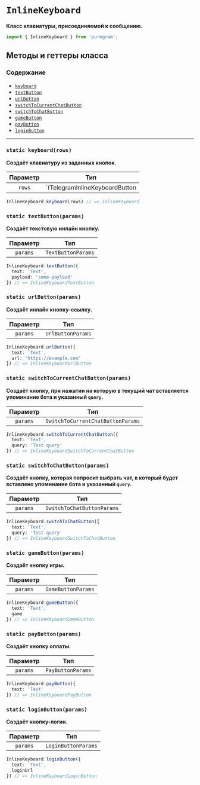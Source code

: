 # `InlineKeyboard`

**Класс клавиатуры, присоединяемой к сообщению.**

```js
import { InlineKeyboard } from 'puregram';
```

## Методы и геттеры класса

### Содержание

* [`keyboard`](#static-keyboardrows)
* [`textButton`](#static-textbuttonparams)
* [`urlButton`](#static-urlbuttonparams)
* [`switchToCurrentChatButton`](#static-switchtocurrentchatbuttonparams)
* [`switchToChatButton`](#static-switchtochatbuttonparams)
* [`gameButton`](#static-gamebuttonparams)
* [`payButton`](#static-paybuttonparams)
* [`loginButton`](#static-loginbuttonparams)

---

### `static keyboard(rows)`

**Создаёт клавиатуру из заданных кнопок.**

| Параметр |                                 Тип                                 |
| :------: | :-----------------------------------------------------------------: |
| `rows`   | `(TelegramInlineKeyboardButton | TelegramInlineKeyboardButton[])[]` |

```ts
InlineKeyboard.keyboard(rows) // => InlineKeyboard
```

### `static textButton(params)`

**Создаёт текстовую инлайн кнопку.**

| Параметр |        Тип         |
| :------: | :----------------: |
| `params` | `TextButtonParams` |

```ts
InlineKeyboard.textButton({
  text: 'Text',
  payload: 'some-payload'
}) // => InlineKeyboardTextButton
```

### `static urlButton(params)`

**Создаёт инлайн кнопку-ссылку.**

| Параметр |        Тип        |
| :------: | :---------------: |
| `params` | `UrlButtonParams` |

```ts
InlineKeyboard.urlButton({
  text: 'Text',
  url: 'https://example.com'
}) // => InlineKeyboardUrlButton
```

### `static switchToCurrentChatButton(params)`

**Создаёт кнопку, при нажатии на которую в текущий чат вставляется упоминание бота и указанный `query`.**

| Параметр |                Тип                |
| :------: | :-------------------------------: |
| `params` | `SwitchToCurrentChatButtonParams` |

```ts
InlineKeyboard.switchToCurrentChatButton({
  text: 'Text',
  query: 'Test query'
}) // => InlineKeyboardSwitchToCurrentChatButton
```

### `static switchToChatButton(params)`

**Создаёт кнопку, которая попросит выбрать чат, в который будет вставлено упоминание бота и указанный `query`.**

| Параметр |            Тип             |
| :------: | :------------------------: |
| `params` | `SwitchToChatButtonParams` |

```ts
InlineKeyboard.switchToChatButton({
  text: 'Text',
  query: 'Test query'
}) // => InlineKeyboardSwitchToChatButton
```

### `static gameButton(params)`

**Создаёт кнопку игры.**

| Параметр |        Тип         |
| :------: | :----------------: |
| `params` | `GameButtonParams` |

```ts
InlineKeyboard.gameButton({
  text: 'Text',
  game
}) // => InlineKeyboardGameButton
```

### `static payButton(params)`

**Создаёт кнопку оплаты.**

| Параметр |        Тип        |
| :------: | :---------------: |
| `params` | `PayButtonParams` |

```ts
InlineKeyboard.payButton({
  text: 'Text'
}) // => InlineKeyboardPayButton
```

### `static loginButton(params)`

**Создаёт кнопку-логин.**

| Параметр |         Тип         |
| :------: | :-----------------: |
| `params` | `LoginButtonParams` |

```ts
InlineKeyboard.loginButton({
  text: 'Text',
  loginUrl
}) // => InlineKeyboardLoginButton
```